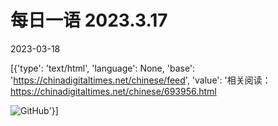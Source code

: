 # 每日一语 2023.3.17

2023-03-18

[{'type': 'text/html', 'language': None, 'base': 'https://chinadigitaltimes.net/chinese/feed', 'value': '相关阅读：https://chinadigitaltimes.net/chinese/693956.html

![GitHub](https://chinadigitaltimes.net/chinese/files/2023/03/image-1679116158580.png)'}]